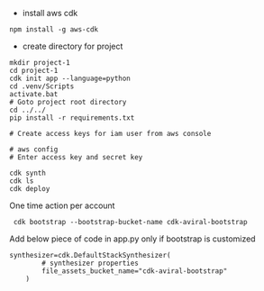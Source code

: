 - install aws cdk

```npm install -g aws-cdk```

- create directory for project

```
mkdir project-1
cd project-1
cdk init app --language=python
cd .venv/Scripts
activate.bat
# Goto project root directory
cd ../../
pip install -r requirements.txt

# Create access keys for iam user from aws console

# aws config
# Enter access key and secret key

cdk synth
cdk ls
cdk deploy
```
One time action per account

``` cdk bootstrap --bootstrap-bucket-name cdk-aviral-bootstrap```

Add below piece of code in app.py only if bootstrap is customized
```
synthesizer=cdk.DefaultStackSynthesizer(
        # synthesizer properties
        file_assets_bucket_name="cdk-aviral-bootstrap"
    )
```

